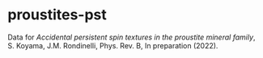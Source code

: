 # proustites-pst

Data for *Accidental persistent spin textures in the proustite mineral family*, S. Koyama, J.M. Rondinelli, Phys. Rev. B, In preparation (2022).
